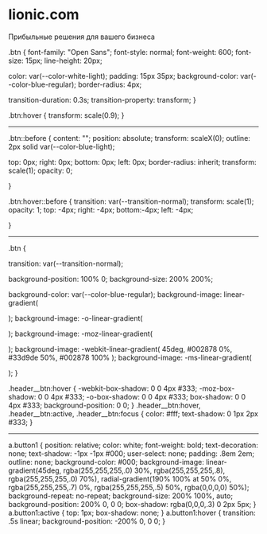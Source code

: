 # lionic.com 
Прибыльные решения для вашего бизнеса 





.btn {
  font-family: "Open Sans";
  font-style: normal;
  font-weight: 600;
  font-size: 15px;
  line-height: 20px;

  color: var(--color-white-light);
  padding: 15px 35px;
  background-color: var(--color-blue-regular);
  border-radius: 4px;

  transition-duration: 0.3s;
  transition-property: transform;
}

.btn:hover {
  transform: scale(0.9);
}


----------------


.btn::before {
  content: "";
  position: absolute;
  transform: scaleX(0);
  outline: 2px solid var(--color-blue-light);
  
 
  top: 0px;
  right: 0px;
  bottom: 0px;
  left: 0px;
  border-radius: inherit;
  transform: scale(1);
  opacity: 0;
  

}

.btn:hover::before {
  transition: var(--transition-normal);
  transform: scale(1);
  opacity: 1;
  top: -4px;
  right: -4px;
  bottom:-4px;
  left: -4px;
  
}

-------------

.btn {

 


  transition: var(--transition-normal);
 
 
  background-position: 100% 0;
  background-size: 200% 200%;
  
  

  background-color: var(--color-blue-regular);
  background-image: linear-gradient(
   
  );
  background-image: -o-linear-gradient(
  
  );
  background-image: -moz-linear-gradient(
 
  );
  background-image: -webkit-linear-gradient(
    45deg,
    #002878 0%,
    #33d9de 50%,
    #002878 100%
  );
  background-image: -ms-linear-gradient(
  
  );
}

.header__btn:hover {
  -webkit-box-shadow: 0 0 4px #333;
  -moz-box-shadow: 0 0 4px #333;
  -o-box-shadow: 0 0 4px #333;
  box-shadow: 0 0 4px #333;
  background-position: 0 0;
}
.header__btn:hover,
.header__btn:active,
.header__btn:focus {
  color: #fff;
  text-shadow: 0 1px 2px #333;
}


-------




a.button1 {
  position: relative;
  color: white;
  font-weight: bold;
  text-decoration: none;
  text-shadow: -1px -1px #000;
  user-select: none;
  padding: .8em 2em;
  outline: none;
  background-color: #000;
  background-image: linear-gradient(45deg, rgba(255,255,255,.0) 30%, rgba(255,255,255,.8), rgba(255,255,255,.0) 70%), radial-gradient(190% 100% at 50% 0%, rgba(255,255,255,.7) 0%, rgba(255,255,255,.5) 50%, rgba(0,0,0,0) 50%);
  background-repeat: no-repeat;
  background-size: 200% 100%, auto;
  background-position: 200% 0, 0 0;
  box-shadow: rgba(0,0,0,.3) 0 2px 5px;
} 
a.button1:active {
  top: 1px;
  box-shadow: none;
}
a.button1:hover {
  transition: .5s linear;
  background-position: -200% 0, 0 0;
}